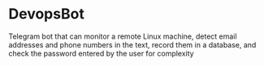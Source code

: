 # DevopsBot
Telegram bot that can monitor a remote Linux machine, detect email addresses and phone numbers in the text, record them in a database, and check the password entered by the user for complexity

